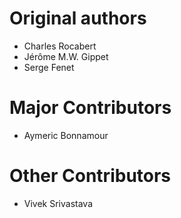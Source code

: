# Original authors
* Charles Rocabert
* Jérôme M.W. Gippet
* Serge Fenet

# Major Contributors
* Aymeric Bonnamour

# Other Contributors
* Vivek Srivastava
